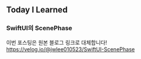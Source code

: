 ## Today I Learned
### SwiftUI의 ScenePhase

이번 포스팅은 원본 블로그 링크로 대체합니다!   
https://velog.io/@jwlee010523/SwiftUI-ScenePhase
